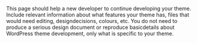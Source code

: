 This page should help a new developer to continue developing your theme. Include relevant information about what features your theme has, files that would need editing, designdecisions, colours, etc. You do not need to produce a serious design document or reproduce basicdetails about WordPress theme development, only what is specific to your theme.